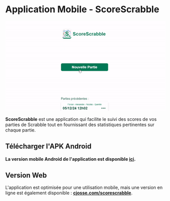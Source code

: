 # Application Mobile - ScoreScrabble

![ScoreScrabble](./src/assets/score-scrabble.gif)

**ScoreScrabble** est une application qui facilite le suivi des scores de vos parties de Scrabble tout en fournissant des statistiques pertinentes sur chaque partie.

## Télécharger l'APK Android

#### La version mobile Android de l'application est disponible **[ici](./apk/DicoScrabble.apk)**.

## Version Web

L'application est optimisée pour une utilisation mobile, mais une version en ligne est également disponible : **[cjosse.com/scorescrabble](https://cjosse.com/scorescrabble)**.
